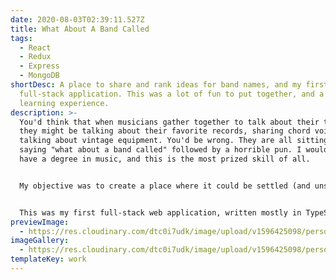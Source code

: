 ```yaml
---
date: 2020-08-03T02:39:11.527Z
title: What About A Band Called
tags:
  - React
  - Redux
  - Express
  - MongoDB
shortDesc: A place to share and rank ideas for band names, and my first real
  full-stack application. This was a lot of fun to put together, and a great
  learning experience.
description: >-
  You'd think that when musicians gather together to talk about their trade,
  they might be talking about their favorite records, sharing chord voicings, or
  talking about vintage equipment. You'd be wrong. They are all sitting around
  saying "what about a band called" followed by a horrible pun. I would know—I
  have a degree in music, and this is the most prized skill of all.


  My objective was to create a place where it could be settled (and unsettled) who has the worst of the puns, the most esoteric of the references, and—thereby—who is the greatest musician. Users are able to sort submitted band names by a few parameters, and can make an account to submit their own, and vote on others'.


  This was my first full-stack web application, written mostly in TypeScript using React, Redux, Express and MongoDB. More specifically, I made some detours to learn about Redux-Saga, the fantastic Redux Toolkit, Enzyme and Sinon in testing (although much of that functionality was eclipsed with TypeScript and typed variations of other libraries), and Mongoose (ultimately Typegoose to take advantage of TypeScript) for interaction with the database.
previewImage:
  - https://res.cloudinary.com/dtc0i7udk/image/upload/v1596425098/personal-site/Kapture_2020-08-02_at_22.22.44_plorcx.gif
imageGallery:
  - https://res.cloudinary.com/dtc0i7udk/image/upload/v1596425098/personal-site/Kapture_2020-08-02_at_22.22.44_plorcx.gif
templateKey: work
---
```

